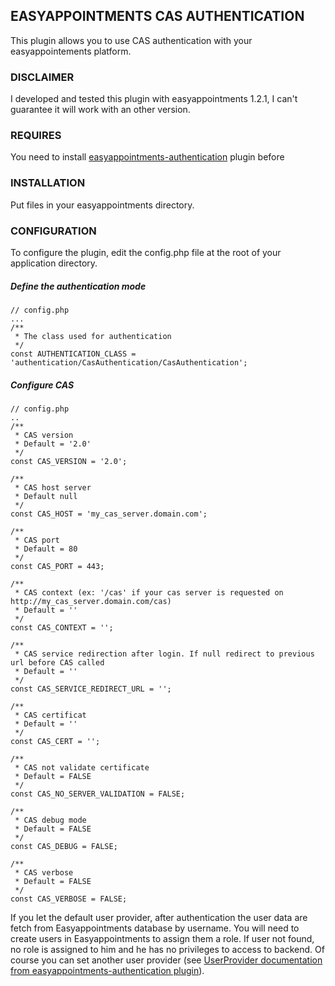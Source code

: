 ## EASYAPPOINTMENTS CAS AUTHENTICATION

This plugin allows you to use CAS authentication with your easyappointements platform.

### DISCLAIMER
I developed and tested this plugin with easyappointments 1.2.1, I can't guarantee it will work with an other version.

### REQUIRES
You need to install [easyappointments-authentication](https://github.com/FredericCasazza/easyappointments-authentication) plugin before

### INSTALLATION
Put files in your easyappointments directory.

### CONFIGURATION
To configure the plugin, edit the config.php file at the root of your application directory.

##### Define the authentication mode
```
// config.php
...
/**
 * The class used for authentication
 */
const AUTHENTICATION_CLASS = 'authentication/CasAuthentication/CasAuthentication';

```

##### Configure CAS
```
// config.php
..
/**
 * CAS version
 * Default = '2.0'
 */
const CAS_VERSION = '2.0';

/**
 * CAS host server
 * Default null
 */
const CAS_HOST = 'my_cas_server.domain.com';

/**
 * CAS port
 * Default = 80
 */
const CAS_PORT = 443;

/**
 * CAS context (ex: '/cas' if your cas server is requested on http://my_cas_server.domain.com/cas)
 * Default = ''
 */
const CAS_CONTEXT = '';

/**
 * CAS service redirection after login. If null redirect to previous url before CAS called
 * Default = ''
 */
const CAS_SERVICE_REDIRECT_URL = '';

/**
 * CAS certificat
 * Default = ''
 */
const CAS_CERT = '';

/**
 * CAS not validate certificate
 * Default = FALSE
 */
const CAS_NO_SERVER_VALIDATION = FALSE;

/**
 * CAS debug mode
 * Default = FALSE
 */
const CAS_DEBUG = FALSE;

/**
 * CAS verbose
 * Default = FALSE
 */
const CAS_VERBOSE = FALSE;

```

If you let the default user provider, after authentication the user data are fetch from Easyappointments database by username.
You will need to create users in Easyappointments to assign them a role.
If user not found, no role is assigned to him and he has no privileges to access to backend.
Of course you can set another user provider (see [UserProvider documentation from easyappointments-authentication plugin](https://github.com/FredericCasazza/easyappointments-authentication)).
